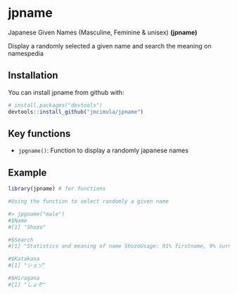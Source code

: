 # jpname

Japanese Given Names (Masculine, Feminine & unisex) **(jpname)** 

Display a randomly selected a given name and search the meaning on namespedia


## Installation

You can install jpname from github with:

```R
# install.packages("devtools")
devtools::install_github("jmcimula/jpname")
```

## Key functions

* `jpgname()`: Function to display a randomly japanese names

## Example 

``` r
library(jpname) # for functions

#Using the function to select randomly a given name 

#> jpgname("male")
#$Name
#[1] "Shozo"

#$Search
#[1] "Statistics and meaning of name ShozoUsage: 91% firstname, 9% surname.Shozo first name was found 289 times in 16 different countries.Surname Shozo is used at least 27 times in at least 5 countries.Gender of firstname Shozo is 0% feminine and 100% masculine."

#$Katakana
#[1] "ショゾ"

#$Hiragana
#[1] "しょぞ"
```
